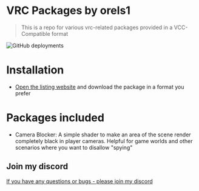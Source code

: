 # VRC Packages by orels1

> This is a repo for various vrc-related packages provided in a VCC-Compatible format

![GitHub deployments](https://img.shields.io/github/deployments/orels1/orels-vrc-packages/github-pages?label=Generate%20Listing)

# Installation

- [Open the listing website](https://orels1.github.io/orels-vrc-packages/) and download the package in a format you prefer

# Packages included

- Camera Blocker: A simple shader to make an area of the scene render completely black in player cameras. Helpful for game worlds and other scenarios where you want to disallow "spying"

## Join my discord

[If you have any questions or bugs - please join my discord](https://discord.gg/orels1)